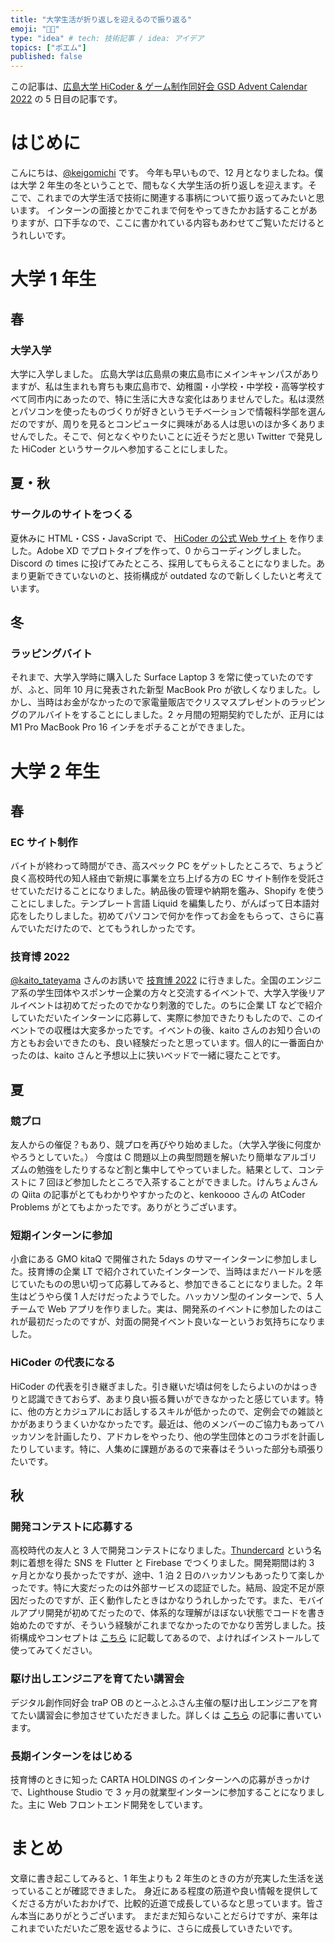 ```yaml
---
title: "大学生活が折り返しを迎えるので振り返る"
emoji: "👨‍🎓"
type: "idea" # tech: 技術記事 / idea: アイデア
topics: ["ポエム"]
published: false
---
```


この記事は、[広島大学 HiCoder & ゲーム制作同好会 GSD Advent Calendar 2022](https://adventar.org/calendars/7845) の 5 日目の記事です。

# はじめに

こんにちは、[@keigomichi](https://twitter.com/keigomichi) です。
今年も早いもので、12 月となりましたね。僕は大学 2 年生の冬ということで、間もなく大学生活の折り返しを迎えます。そこで、これまでの大学生活で技術に関連する事柄について振り返ってみたいと思います。
インターンの面接とかでこれまで何をやってきたかお話することがありますが、口下手なので、ここに書かれている内容もあわせてご覧いただけるとうれしいです。

# 大学 1 年生

## 春

### 大学入学

大学に入学しました。
広島大学は広島県の東広島市にメインキャンパスがありますが、私は生まれも育ちも東広島市で、幼稚園・小学校・中学校・高等学校すべて同市内にあったので、特に生活に大きな変化はありませんでした。私は漠然とパソコンを使ったものづくりが好きというモチベーションで情報科学部を選んだのですが、周りを見るとコンピュータに興味がある人は思いのほか多くありませんでした。そこで、何となくやりたいことに近そうだと思い Twitter で発見した HiCoder というサークルへ参加することにしました。

## 夏・秋

### サークルのサイトをつくる

夏休みに HTML・CSS・JavaScript で、 [HiCoder の公式 Web サイト](https://hicoder.one/) を作りました。Adobe XD でプロトタイプを作って、0 からコーディングしました。
Discord の times に投げてみたところ、採用してもらえることになりました。あまり更新できていないのと、技術構成が outdated なので新しくしたいと考えています。

## 冬

### ラッピングバイト

それまで、大学入学時に購入した Surface Laptop 3 を常に使っていたのですが、ふと、同年 10 月に発表された新型 MacBook Pro が欲しくなりました。しかし、当時はお金がなかったので家電量販店でクリスマスプレゼントのラッピングのアルバイトをすることにしました。2 ヶ月間の短期契約でしたが、正月には M1 Pro MacBook Pro 16 インチをポチることができました。

# 大学 2 年生

## 春

### EC サイト制作

バイトが終わって時間ができ、高スペック PC をゲットしたところで、ちょうど良く高校時代の知人経由で新規に事業を立ち上げる方の EC サイト制作を受託させていただけることになりました。納品後の管理や納期を鑑み、Shopify を使うことにしました。テンプレート言語 Liquid を編集したり、がんばって日本語対応をしたりしました。初めてパソコンで何かを作ってお金をもらって、さらに喜んでいただけたので、とてもうれしかったです。

### 技育博 2022

[@kaito_tateyama](https://twitter.com/kaito_tateyama) さんのお誘いで [技育博 2022](https://talent.supporterz.jp/geekhaku/2022/) に行きました。全国のエンジニア系の学生団体やスポンサー企業の方々と交流するイベントで、大学入学後リアルイベントは初めてだったのでかなり刺激的でした。のちに企業 LT などで紹介していただいたインターンに応募して、実際に参加できたりもしたので、このイベントでの収穫は大変多かったです。イベントの後、kaito さんのお知り合いの方ともお会いできたのも、良い経験だったと思っています。個人的に一番面白かったのは、kaito さんと予想以上に狭いベッドで一緒に寝たことです。

## 夏

### 競プロ

友人からの催促？もあり、競プロを再びやり始めました。（大学入学後に何度かやろうとしていた。）
今度は C 問題以上の典型問題を解いたり簡単なアルゴリズムの勉強をしたりするなど割と集中してやっていました。結果として、コンテストに 7 回ほど参加したところで入茶することができました。けんちょんさんの Qiita の記事がとてもわかりやすかったのと、kenkoooo さんの AtCoder Problems がとてもよかったです。ありがとうございます。

### 短期インターンに参加

小倉にある GMO kitaQ で開催された 5days のサマーインターンに参加しました。技育博の企業 LT で紹介されていたインターンで、当時はまだハードルを感じていたものの思い切って応募してみると、参加できることになりました。2 年生はどうやら僕 1 人だけだったようでした。ハッカソン型のインターンで、5 人チームで Web アプリを作りました。実は、開発系のイベントに参加したのはこれが最初だったのですが、対面の開発イベント良いなーというお気持ちになりました。

### HiCoder の代表になる

HiCoder の代表を引き継ぎました。引き継いだ頃は何をしたらよいのかはっきりと認識できておらず、あまり良い振る舞いができなかったと感じています。特に、他の方とカジュアルにお話しするスキルが低かったので、定例会での雑談とかがあまりうまくいかなかったです。最近は、他のメンバーのご協力もあってハッカソンを計画したり、アドカレをやったり、他の学生団体とのコラボを計画したりしています。特に、人集めに課題があるので来春はそういった部分も頑張りたいです。

## 秋

### 開発コンテストに応募する

高校時代の友人と 3 人で開発コンテストになりました。[Thundercard](https://play.google.com/store/apps/details?id=app.web.thundercard) という名刺に着想を得た SNS を Flutter と Firebase でつくりました。開発期間は約 3 ヶ月とかなり長かったですが、途中、1 泊 2 日のハッカソンもあったりて楽しかったです。特に大変だったのは外部サービスの認証でした。結局、設定不足が原因だったのですが、正く動作したときはかなりうれしかったです。また、モバイルアプリ開発が初めてだったので、体系的な理解がほぼない状態でコードを書き始めたのですが、そういう経験がこれまでなかったのでかなり苦労しました。技術構成やコンセプトは [こちら](https://protopedia.net/prototype/3397) に記載してあるので、よければインストールして使ってみてください。

### 駆け出しエンジニアを育てたい講習会

デジタル創作同好会 traP OB のとーふとふさん主催の駆け出しエンジニアを育てたい講習会に参加させていただきました。詳しくは [こちら]() の記事に書いています。

### 長期インターンをはじめる

技育博のときに知った CARTA HOLDINGS のインターンへの応募がきっかけで、Lighthouse Studio で 3 ヶ月の就業型インターンに参加することになりました。主に Web フロントエンド開発をしています。

# まとめ

文章に書き起こしてみると、1 年生よりも 2 年生のときの方が充実した生活を送っていることが確認できました。
身近にある程度の筋道や良い情報を提供してくださる方がいたおかげで、比較的近道で成長しているなと思っています。皆さん本当にありがとうございます。
まだまだ知らないことだらけですが、来年はこれまでいただいたご恩を返せるように、さらに成長していきたいです。
